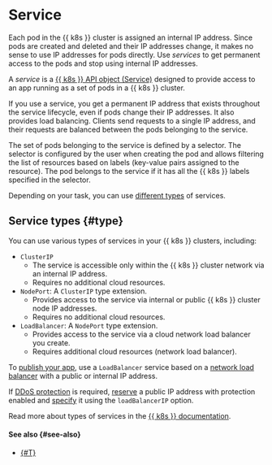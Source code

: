 # Service

Each pod in the {{ k8s }} cluster is assigned an internal IP address. Since pods are created and deleted and their IP addresses change, it makes no sense to use IP addresses for pods directly. Use _services_ to get permanent access to the pods and stop using internal IP addresses.

A _service_ is a [{{ k8s }} API object (Service)](https://kubernetes.io/docs/reference/kubernetes-api/service-resources/service-v1) designed to provide access to an app running as a set of pods in a {{ k8s }} cluster.

If you use a service, you get a permanent IP address that exists throughout the service lifecycle, even if pods change their IP addresses. It also provides load balancing. Clients send requests to a single IP address, and their requests are balanced between the pods belonging to the service.

The set of pods belonging to the service is defined by a selector. The selector is configured by the user when creating the pod and allows filtering the list of resources based on labels (key-value pairs assigned to the resource). The pod belongs to the service if it has all the {{ k8s }} labels specified in the selector.

Depending on your task, you can use [different types](#type) of services.

## Service types {#type}

You can use various types of services in your {{ k8s }} clusters, including:
* `ClusterIP`
  * The service is accessible only within the {{ k8s }} cluster network via an internal IP address.
  * Requires no additional cloud resources.
* `NodePort`: A `ClusterIP` type extension.
  * Provides access to the service via internal or public {{ k8s }} cluster node IP addresses.
  * Requires no additional cloud resources.
* `LoadBalancer`: A `NodePort` type extension.
  * Provides access to the service via a cloud network load balancer you create.
  * Requires additional cloud resources (network load balancer).

To [publish your app](../operations/create-load-balancer.md), use a `LoadBalancer` service based on a [network load balancer](../../network-load-balancer/concepts/index.md) with a public or internal IP address.

If [DDoS protection](../../vpc/ddos-protection/index.md) is required, [reserve](../../vpc/operations/enable-ddos-protection.md) a public IP address with protection enabled and [specify](../operations/create-load-balancer.md#advanced) it using the `loadBalancerIP` option.

Read more about types of services in the [{{ k8s }} documentation](https://kubernetes.io/docs/concepts/services-networking/service/#publishing-services-service-types).

#### See also {#see-also}

* [{#T}](../operations/create-load-balancer.md)
